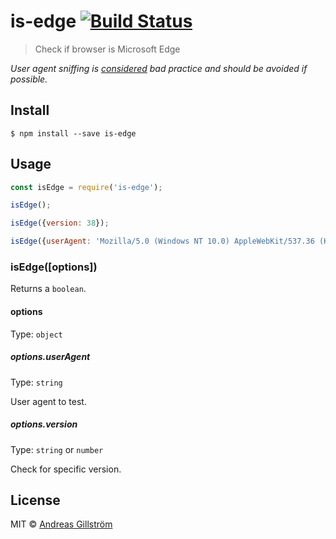 # is-edge [![Build Status](https://travis-ci.org/gillstrom/is-edge.svg?branch=master)](https://travis-ci.org/gillstrom/is-edge)

> Check if browser is Microsoft Edge

*User agent sniffing is [considered](https://developer.mozilla.org/en-US/docs/Browser_detection_using_the_user_agent) bad practice and should be avoided if possible.*


## Install

```
$ npm install --save is-edge
```


## Usage

```js
const isEdge = require('is-edge');

isEdge();

isEdge({version: 38});

isEdge({userAgent: 'Mozilla/5.0 (Windows NT 10.0) AppleWebKit/537.36 (KHTML, like Gecko) Chrome/42.0.2311.135 Safari/537.36 Edge/12.10136'});
```


### isEdge([options])

Returns a `boolean`.

#### options

Type: `object`

##### options.userAgent

Type: `string`

User agent to test.

##### options.version

Type: `string` or `number`

Check for specific version.


## License

MIT © [Andreas Gillström](http://github.com/gillstrom)
